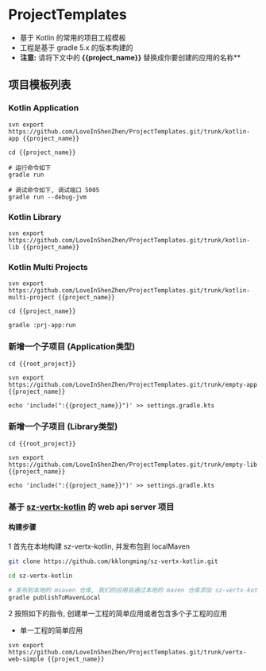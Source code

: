 # ProjectTemplates
* 基于 Kotlin 的常用的项目工程模板
* 工程是基于 gradle 5.x 的版本构建的
* **注意:** 请将下文中的 **{{project_name}}** 替换成你要创建的应用的名称**

## 项目模板列表

### Kotlin Application
```
svn export https://github.com/LoveInShenZhen/ProjectTemplates.git/trunk/kotlin-app {{project_name}}

cd {{project_name}}

# 运行命令如下
gradle run

# 调试命令如下, 调试端口 5005
gradle run --debug-jvm

```

### Kotlin Library
```
svn export https://github.com/LoveInShenZhen/ProjectTemplates.git/trunk/kotlin-lib {{project_name}}

```

### Kotlin Multi Projects
```
svn export https://github.com/LoveInShenZhen/ProjectTemplates.git/trunk/kotlin-multi-project {{project_name}}

cd {{project_name}}

gradle :prj-app:run

```

### 新增一个子项目 (Application类型)
```
cd {{root_project}}

svn export https://github.com/LoveInShenZhen/ProjectTemplates.git/trunk/empty-app {{project_name}}

echo 'include(":{{project_name}}")' >> settings.gradle.kts

```

### 新增一个子项目 (Library类型)
```
cd {{root_project}}

svn export https://github.com/LoveInShenZhen/ProjectTemplates.git/trunk/empty-lib {{project_name}}

echo 'include(":{{project_name}}")' >> settings.gradle.kts

```

### 基于 [sz-vertx-kotlin](https://github.com/LoveInShenZhen/sz-vertx-kotlin) 的 web api server 项目


#### 构建步骤

1 首先在本地构建 sz-vertx-kotlin, 并发布包到 localMaven

```bash
git clone https://github.com/kklongming/sz-vertx-kotlin.git

cd sz-vertx-kotlin

# 发布到本地的 mvaven 仓库, 我们的应用会通过本地的 maven 仓库添加 sz-vertx-kotlin 的依赖jar包
gradle publishToMavenLocal 

```

2 按照如下的指令, 创建单一工程的简单应用或者包含多个子工程的应用

* 单一工程的简单应用
```
svn export https://github.com/LoveInShenZhen/ProjectTemplates.git/trunk/vertx-web-simple {{project_name}}

```